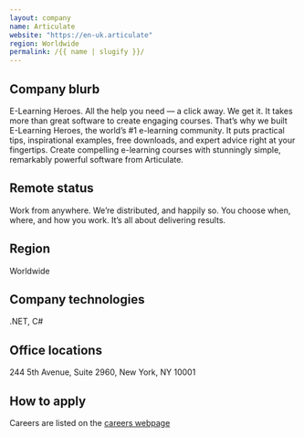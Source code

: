 ```yaml
---
layout: company
name: Articulate
website: "https://en-uk.articulate"
region: Worldwide
permalink: /{{ name | slugify }}/
---
```


## Company blurb

E-Learning Heroes. All the help you need — a click away.
We get it. It takes more than great software to create engaging courses. That’s why we built E-Learning Heroes, the world’s #1 e-learning community. It puts practical tips, inspirational examples, free downloads, and expert advice right at your fingertips. Create compelling e-learning courses with stunningly simple, remarkably powerful software from Articulate.

## Remote status

Work from anywhere. We’re distributed, and happily so. You choose when, where, and how you work. It’s all about delivering results.

## Region

Worldwide

## Company technologies

.NET, C#

## Office locations

244 5th Avenue, Suite 2960, New York, NY 10001

## How to apply

Careers are listed on the [careers webpage](https://en-uk.articulate.com/company/careers.php)